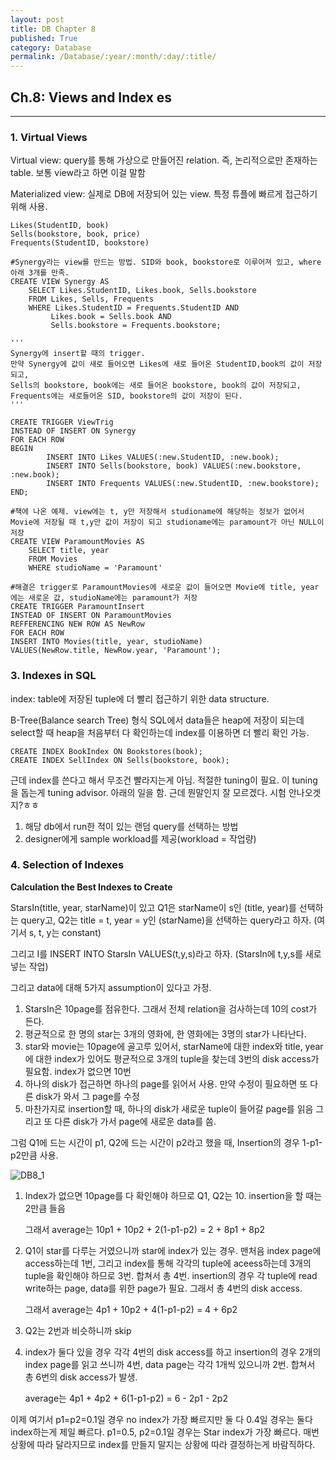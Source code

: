 ```yaml
---
layout: post
title: DB Chapter 8
published: True
category: Database
permalink: /Database/:year/:month/:day/:title/
---
```


## Ch.8: Views and Index es

------------

### 1. Virtual Views

Virtual view: query를 통해 가상으로 만들어진 relation. 즉, 논리적으로만 존재하는 table. 보통 view라고 하면 이걸 말함

Materialized view: 실제로 DB에 저장되어 있는 view. 특정 튜플에 빠르게 접근하기 위해 사용.

```mysql
Likes(StudentID, book)
Sells(bookstore, book, price)
Frequents(StudentID, bookstore)

#Synergy라는 view를 만드는 방법. SID와 book, bookstore로 이루어져 있고, where 아래 3개를 만족.
CREATE VIEW Synergy AS
    SELECT Likes.StudentID, Likes.book, Sells.bookstore
    FROM Likes, Sells, Frequents
    WHERE Likes.StudentID = Frequents.StudentID AND
         Likes.book = Sells.book AND
         Sells.bookstore = Frequents.bookstore;
	
'''
Synergy에 insert할 때의 trigger. 
만약 Synergy에 값이 새로 들어오면 Likes에 새로 들어온 StudentID,book의 값이 저장되고, 
Sells의 bookstore, book에는 새로 들어온 bookstore, book의 값이 저장되고, 
Frequents에는 새로들어온 SID, bookstore의 값이 저장이 된다.
'''

CREATE TRIGGER ViewTrig
INSTEAD OF INSERT ON Synergy
FOR EACH ROW
BEGIN
		INSERT INTO Likes VALUES(:new.StudentID, :new.book);
		INSERT INTO Sells(bookstore, book) VALUES(:new.bookstore, :new.book);
		INSERT INTO Frequents VALUES(:new.StudentID, :new.bookstore);
END;

#책에 나온 예제. view에는 t, y만 저장해서 studioname에 해당하는 정보가 없어서 Movie에 저장될 때 t,y만 값이 저장이 되고 studioname에는 paramount가 아닌 NULL이 저장
CREATE VIEW ParamountMovies AS
	SELECT title, year
	FROM Movies
	WHERE studioName = 'Paramount'

#해결은 trigger로 ParamountMovies에 새로운 값이 들어오면 Movie에 title, year에는 새로운 값, studioName에는 paramount가 저장
CREATE TRIGGER ParamountInsert
INSTEAD OF INSERT ON ParamountMovies
REFFERENCING NEW ROW AS NewRow
FOR EACH ROW
INSERT INTO Movies(title, year, studioName)
VALUES(NewRow.title, NewRow.year, 'Paramount');
```

### 

### 3. Indexes in SQL

index:  table에 저장된 tuple에 더 빨리 접근하기 위한 data structure. 

B-Tree(Balance search Tree) 형식 SQL에서 data들은 heap에 저장이 되는데 select할 때 heap을 처음부터 다 확인하는데 index를 이용하면 더 빨리 확인 가능.

```mysql
CREATE INDEX BookIndex ON Bookstores(book);
CREATE INDEX SellIndex ON Sells(bookstore, book);
```

근데 index를 쓴다고 해서 무조건 빨라지는게 아님. 적절한 tuning이 필요. 이 tuning을 돕는게 tuning advisor. 아래의 일을 함. 근데 뭔말인지 잘 모르겠다. 시험 안나오겟지?ㅎㅎ

1. 해당 db에서 run한 적이 있는 랜덤 query를 선택하는 방법
2. designer에게 sample workload를 제공(workload = 작업량)



### 4. Selection of Indexes

**Calculation the Best Indexes to Create**

StarsIn(title, year, starName)이 있고 Q1은 starName이 s인 (title, year)를 선택하는 query고, Q2는 title = t, year = y인 (starName)을 선택하는 query라고 하자. (여기서 s, t, y는 constant)

그리고 I를 INSERT INTO StarsIn VALUES(t,y,s)라고 하자. (StarsIn에 t,y,s를 새로 넣는 작업)

그리고 data에 대해 5가지 assumption이 있다고 가정.

1. StarsIn은 10page를 점유한다. 그래서 전체 relation을 검사하는데 10의 cost가 든다.
2. 평균적으로 한 명의 star는 3개의 영화에, 한 영화에는 3명의 star가 나타난다.
3. star와 movie는 10page에 골고루 있어서, starName에 대한 index와 title, year에 대한 index가 있어도 평균적으로 3개의 tuple을 찾는데 3번의 disk access가 필요함. index가 없으면 10번
4. 하나의 disk가 접근하면 하나의 page를 읽어서 사용. 만약 수정이 필요하면 또 다른 disk가 와서 그 page를 수정
5. 마찬가지로 insertion할 때, 하나의 disk가 새로운 tuple이 들어갈 page를 읽음 그리고 또 다른 disk가 가서 page에 새로운 data를 씀.

그럼 Q1에 드는 시간이 p1, Q2에 드는 시간이 p2라고 했을 때, Insertion의 경우 1-p1-p2만큼 사용.

![DB8_1](https://user-images.githubusercontent.com/43085342/59440813-81e09980-8e32-11e9-9cdb-9022263c20b2.png)

1. Index가 없으면 10page를 다 확인해야 하므로 Q1, Q2는 10. insertion을 할 때는 2만큼 들음 

   그래서 average는 10p1 + 10p2 + 2(1-p1-p2) = 2 + 8p1 + 8p2

2. Q1이 star를 다루는 거였으니까 star에 index가 있는 경우. 맨처음 index page에 access하는데 1번, 그리고 index를 통해 각각의 tuple에 aceess하는데 3개의 tuple을 확인해야 하므로 3번. 합쳐서 총 4번. insertion의 경우 각 tuple에 read write하는 page, data를 위한 page가 필요. 그래서 총 4번의 disk access.

   그래서 average는 4p1 + 10p2 + 4(1-p1-p2) = 4 + 6p2 

3. Q2는 2번과 비슷하니까 skip

4. index가 둘다 있을 경우 각각 4번의 disk access를 하고 insertion의 경우 2개의 index page를 읽고 쓰니까 4번, data page는 각각 1개씩 있으니까 2번. 합쳐서 총 6번의 disk access가 발생.

   average는 4p1 + 4p2 + 6(1-p1-p2) = 6 - 2p1 - 2p2

이제 여기서 p1=p2=0.1일 경우 no index가 가장 빠르지만 둘 다 0.4일 경우는 둘다 index하는게 제일 빠르다. p1=0.5, p2=0.1일 경우는 Star index가 가장 빠르다. 매번 상황에 따라 달라지므로 index를 만들지 말지는 상황에 따라 결정하는게 바람직하다.



